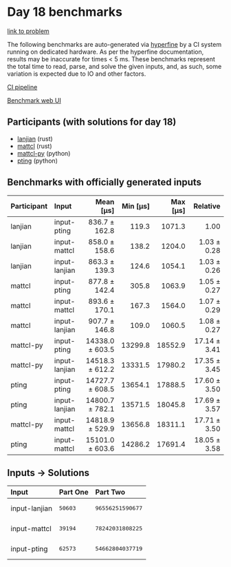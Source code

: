 # Day 18 benchmarks

[link to problem](https://adventofcode.com/2023/day/18)

The following benchmarks are auto-generated via
[hyperfine](https://github.com/sharkdp/hyperfine) by a CI system running on
dedicated hardware. As per the hyperfine documentation, results may be
inaccurate for times < 5 ms. These benchmarks represent the total time to read,
parse, and solve the given inputs, and, as such, some variation is expected due
to IO and other factors.

[CI pipeline](http://ci.papercode.net:8080/teams/main/pipelines/aoc2023)

[Benchmark web UI](https://aoc.ancalagon.black)


## Participants (with solutions for day 18)

- [lanjian](https://github.com/lanjian/aoc-2023) (rust)
- [mattcl](https://github.com/mattcl/aoc2023) (rust)
- [mattcl-py](https://github.com/mattcl/aoc2023-py) (python)
- [pting](https://github.com/pting/aoc2023) (python)


## Benchmarks with officially generated inputs

| Participant | Input | Mean [µs] | Min [µs] | Max [µs] | Relative |
|:---|:---|---:|---:|---:|---:|
| lanjian | input-pting | 836.7 ± 162.8 | 119.3 | 1071.3 | 1.00 |
| lanjian | input-mattcl | 858.0 ± 158.6 | 138.2 | 1204.0 | 1.03 ± 0.28 |
| lanjian | input-lanjian | 863.3 ± 139.3 | 124.6 | 1054.1 | 1.03 ± 0.26 |
| mattcl | input-pting | 877.8 ± 142.4 | 305.8 | 1063.9 | 1.05 ± 0.27 |
| mattcl | input-mattcl | 893.6 ± 170.1 | 167.3 | 1564.0 | 1.07 ± 0.29 |
| mattcl | input-lanjian | 907.7 ± 146.8 | 109.0 | 1060.5 | 1.08 ± 0.27 |
| mattcl-py | input-pting | 14338.0 ± 603.5 | 13299.8 | 18552.9 | 17.14 ± 3.41 |
| mattcl-py | input-lanjian | 14518.3 ± 612.2 | 13331.5 | 17980.2 | 17.35 ± 3.45 |
| pting | input-pting | 14727.7 ± 608.5 | 13654.1 | 17888.5 | 17.60 ± 3.50 |
| pting | input-lanjian | 14800.7 ± 782.1 | 13571.5 | 18045.8 | 17.69 ± 3.57 |
| mattcl-py | input-mattcl | 14818.9 ± 529.9 | 13656.8 | 18311.1 | 17.71 ± 3.50 |
| pting | input-mattcl | 15101.0 ± 603.6 | 14286.2 | 17691.4 | 18.05 ± 3.58 |


## Inputs -> Solutions

| Input | Part One | Part Two |
|:---|:---|:---|
|input-lanjian|<pre>50603</pre>|<pre>96556251590677</pre>|
|input-mattcl|<pre>39194</pre>|<pre>78242031808225</pre>|
|input-pting|<pre>62573</pre>|<pre>54662804037719</pre>|